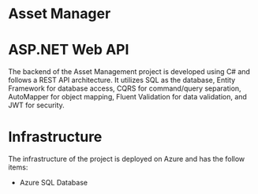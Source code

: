 Asset Manager
=======

# ASP.NET Web API
The backend of the Asset Management project is developed using C# and follows a REST API architecture. It utilizes SQL as the database, Entity Framework for database access, CQRS for command/query separation, AutoMapper for object mapping, Fluent Validation for data validation, and JWT for security.

# Infrastructure
The infrastructure of the project is deployed on Azure and has the follow items:
 - Azure SQL Database